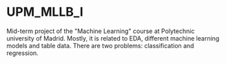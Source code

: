 # UPM_MLLB_I
Mid-term project of the "Machine Learning" course at Polytechnic university of Madrid. Mostly, it is related to EDA, different machine learning models and table data. There are two problems: classification and regression.
